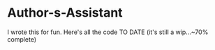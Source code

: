 # Author-s-Assistant
I wrote this for fun. Here's all the code TO DATE (it's still a wip...~70% complete)
